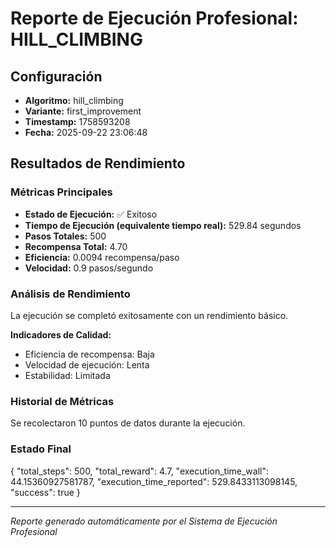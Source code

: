 # Reporte de Ejecución Profesional: HILL_CLIMBING

## Configuración
- **Algoritmo:** hill_climbing
- **Variante:** first_improvement
- **Timestamp:** 1758593208
- **Fecha:** 2025-09-22 23:06:48

## Resultados de Rendimiento

### Métricas Principales
- **Estado de Ejecución:** ✅ Exitoso
- **Tiempo de Ejecución (equivalente tiempo real):** 529.84 segundos
- **Pasos Totales:** 500
- **Recompensa Total:** 4.70
- **Eficiencia:** 0.0094 recompensa/paso
- **Velocidad:** 0.9 pasos/segundo

### Análisis de Rendimiento

La ejecución se completó exitosamente con un rendimiento básico.

**Indicadores de Calidad:**
- Eficiencia de recompensa: Baja
- Velocidad de ejecución: Lenta
- Estabilidad: Limitada


### Historial de Métricas
Se recolectaron 10 puntos de datos durante la ejecución.

### Estado Final
{
  "total_steps": 500,
  "total_reward": 4.7,
  "execution_time_wall": 44.15360927581787,
  "execution_time_reported": 529.8433113098145,
  "success": true
}

---
*Reporte generado automáticamente por el Sistema de Ejecución Profesional*
